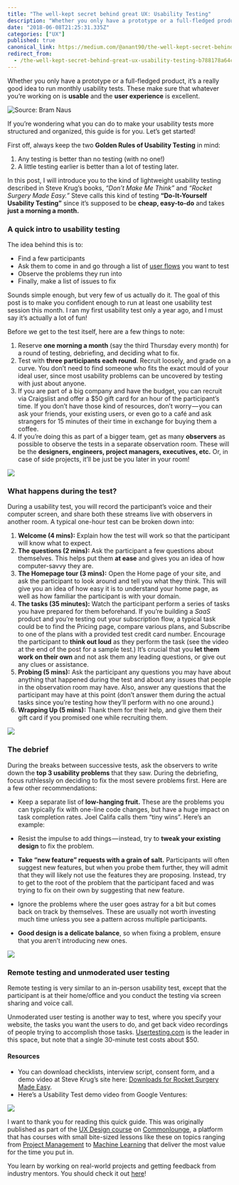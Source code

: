 ```yaml
---
title: "The well-kept secret behind great UX: Usability Testing"
description: "Whether you only have a prototype or a full-fledged product, it’s a really good idea to run monthly usability tests. These make sure that…"
date: "2018-06-08T21:25:31.335Z"
categories: ["UX"]
published: true
canonical_link: https://medium.com/@anant90/the-well-kept-secret-behind-great-ux-usability-testing-b788178a64c3
redirect_from:
  - /the-well-kept-secret-behind-great-ux-usability-testing-b788178a64c3
---
```


Whether you only have a prototype or a full-fledged product, it’s a really good idea to run monthly usability tests. These make sure that whatever you’re working on is **usable** and the **user experience** is excellent.

![Source: [Bram Naus](https://unsplash.com/@bramnaus)](/assets/blog/the-well-kept-secret-behind-great-ux-usability-testing/asset-1.png)

If you’re wondering what you can do to make your usability tests more structured and organized, this guide is for you. Let’s get started!

First off, always keep the two **Golden Rules of Usability Testing** in mind:

1.  Any testing is better than no testing (with no one!)
2.  A little testing earlier is better than a lot of testing later.

In this post, I will introduce you to the kind of lightweight usability testing described in Steve Krug’s books, _“Don’t Make Me Think”_ and _“Rocket Surgery Made Easy.”_ Steve calls this kind of testing **“Do-It-Yourself Usability Testing”** since it’s supposed to be **cheap, easy-to-do** and takes **just a morning a month.**

### A quick intro to usability testing

The idea behind this is to:

- Find a few participants
- Ask them to come in and go through a list of [user flows](https://www.commonlounge.com/discussion/a916ed5af1354c8eb26ce23b3fcc9076) you want to test
- Observe the problems they run into
- Finally, make a list of issues to fix

Sounds simple enough, but very few of us actually do it. The goal of this post is to make you confident enough to run at least one usability test session this month. I ran my first usability test only a year ago, and I must say it’s actually a lot of fun!

Before we get to the test itself, here are a few things to note:

1.  Reserve **one morning a month** (say the third Thursday every month) for a round of testing, debriefing, and deciding what to fix.
2.  Test with **three participants each round**. Recruit loosely, and grade on a curve. You don’t need to find someone who fits the exact mould of your ideal user, since most usability problems can be uncovered by testing with just about anyone.
3.  If you are part of a big company and have the budget, you can recruit via Craigslist and offer a $50 gift card for an hour of the participant’s time. If you don’t have those kind of resources, don’t worry — you can ask your friends, your existing users, or even go to a café and ask strangers for 15 minutes of their time in exchange for buying them a coffee.
4.  If you’re doing this as part of a bigger team, get as many **observers** as possible to observe the tests in a separate observation room. These will be the **designers, engineers, project managers, executives, etc.** Or, in case of side projects, it’ll be just be you later in your room!

![](/assets/blog/the-well-kept-secret-behind-great-ux-usability-testing/asset-2.png)

### What happens during the test?

During a usability test, you will record the participant’s voice and their computer screen, and share both these streams live with observers in another room. A typical one-hour test can be broken down into:

1.  **Welcome (4 mins):** Explain how the test will work so that the participant will know what to expect.
2.  **The questions (2 mins):** Ask the participant a few questions about themselves. This helps put them **at ease** and gives you an idea of how computer-savvy they are.
3.  **The Homepage tour (3 mins):** Open the Home page of your site, and ask the participant to look around and tell you what they think. This will give you an idea of how easy it is to understand your home page, as well as how familiar the participant is with your domain.
4.  **The tasks (35 minutes):** Watch the participant perform a series of tasks you have prepared for them beforehand. If you’re building a _SaaS_ product and you’re testing out your subscription flow, a typical task could be to find the Pricing page, compare various plans, and Subscribe to one of the plans with a provided test credit card number. Encourage the participant to **think out loud** as they perform the task (see the video at the end of the post for a sample test.) It’s crucial that you **let them work on their own** and not ask them any leading questions, or give out any clues or assistance.
5.  **Probing (5 mins):** Ask the participant any questions you may have about anything that happened during the test and about any issues that people in the observation room may have. Also, answer any questions that the participant may have at this point (don’t answer them during the actual tasks since you’re testing how they’ll perform with no one around.)
6.  **Wrapping Up (5 mins):** Thank them for their help, and give them their gift card if you promised one while recruiting them.

![](/assets/blog/the-well-kept-secret-behind-great-ux-usability-testing/asset-3.png)

### The debrief

During the breaks between successive tests, ask the observers to write down the **top 3 usability problems** that they saw. During the debriefing, focus ruthlessly on deciding to fix the most severe problems first. Here are a few other recommendations:

- Keep a separate list of **low-hanging fruit.** These are the problems you can typically fix with one-line code changes, but have a huge impact on task completion rates. Joel Califa calls them “tiny wins”. Here’s an example:

- Resist the impulse to add things — instead, try to **tweak your existing design** to fix the problem.
- **Take “new feature” requests with a grain of salt.** Participants will often suggest new features, but when you probe them further, they will admit that they will likely not use the features they are proposing. Instead, try to get to the root of the problem that the participant faced and was trying to fix on their own by suggesting that new feature.
- Ignore the problems where the user goes astray for a bit but comes back on track by themselves. These are usually not worth investing much time unless you see a pattern across multiple participants.
- **Good design is a delicate balance**, so when fixing a problem, ensure that you aren’t introducing new ones.

![](/assets/blog/the-well-kept-secret-behind-great-ux-usability-testing/asset-4.png)

### Remote testing and unmoderated user testing

Remote testing is very similar to an in-person usability test, except that the participant is at their home/office and you conduct the testing via screen sharing and voice call.

Unmoderated user testing is another way to test, where you specify your website, the tasks you want the users to do, and get back video recordings of people trying to accomplish those tasks. [Usertesting.com](https://www.usertesting.com) is the leader in this space, but note that a single 30-minute test costs about $50.

#### Resources

- You can download checklists, interview script, consent form, and a demo video at Steve Krug’s site here: [Downloads for Rocket Surgery Made Easy](http://www.sensible.com/downloads-rsme.html).
- Here’s a Usability Test demo video from Google Ventures:

![](/assets/blog/the-well-kept-secret-behind-great-ux-usability-testing/asset-5.png)

I want to thank you for reading this quick guide. This was originally published as part of the [UX Design course](https://www.commonlounge.com/discussion/d8c1c96e92024adf9f496fe41dcaad1a) on [Commonlounge](https://www.commonlounge.com/), a platform that has courses with small bite-sized lessons like these on topics ranging from [Project Management](https://www.commonlounge.com/discussion/1013c511951f4c47a803c32c4e1ae0f2) to [Machine Learning](https://www.commonlounge.com/discussion/35ccdb70826e434a876d612504297232) that deliver the most value for the time you put in.

You learn by working on real-world projects and getting feedback from industry mentors. You should check it out [here](https://www.commonlounge.com/)!
